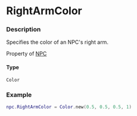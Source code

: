 # RightArmColor

### Description

Specifies the color of an NPC's right arm.

Property of [NPC](/classes/NPC/)

#### Type

`Color`

### Example

```lua
npc.RightArmColor = Color.new(0.5, 0.5, 0.5, 1)
```
